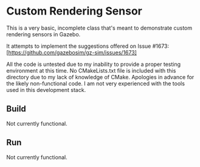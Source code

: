 # Custom Rendering Sensor

This is a very basic, incomplete class that's meant to demonstrate custom rendering sensors in Gazebo.

It attempts to implement the suggestions offered on Issue #1673:
[https://github.com/gazebosim/gz-sim/issues/1673]

All the code is untested due to my inability to provide a proper testing environment at this time.
No CMakeLists.txt file is included with this directory due to my lack of knowledge of CMake.
Apologies in advance for the likely non-functional code.
I am not very experienced with the tools used in this development stack. 

## Build

Not currently functional.

## Run

Not currently functional.

